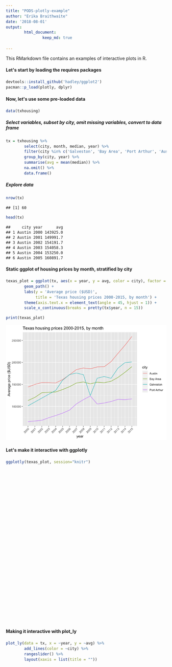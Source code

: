 ```yaml
---
title: "PODS-plotly-example"
author: "Erika Braithwaite"
date: '2018-08-01'
output: 
        html_document:
                keep_md: true

---
```





This RMarkdown file contains an examples of interactive plots in R. 

#### Let's start by loading the requires packages
<div style="margin-bottom:20px;">
</div>


```r
devtools::install_github('hadley/ggplot2')
pacman::p_load(plotly, dplyr)
```


#### Now, let's use some pre-loaded data
<div style="margin-bottom:20px;">
</div>


```r
data(txhousing)
```


##### Select variables, subset by city, omit missing variables, convert to data frame
<div style="margin-bottom:20px;">
</div>


```r
tx = txhousing %>%
        select(city, month, median, year) %>%
        filter(city %in% c('Galveston', 'Bay Area', 'Port Arthur', 'Austin')) %>% 
        group_by(city, year) %>% 
        summarise(avg = mean(median)) %>% 
        na.omit() %>% 
        data.frame() 
```


##### Explore data
<div style="margin-bottom:20px;">
</div>


```r
nrow(tx)
```

```
## [1] 60
```

```r
head(tx)
```

```
##     city year      avg
## 1 Austin 2000 143925.0
## 2 Austin 2001 149991.7
## 3 Austin 2002 154191.7
## 4 Austin 2003 154058.3
## 5 Austin 2004 153250.0
## 6 Austin 2005 160891.7
```

#### Static ggplot of housing prices by month, stratified by city 
<div style="margin-bottom:20px;">
</div>


```r
texas_plot = ggplot(tx, aes(x = year, y = avg, color = city), factor = city) + 
        geom_path() +
        labs(y = 'Average price ($USD)', 
             title = 'Texas housing prices 2000-2015, by month') + 
        theme(axis.text.x = element_text(angle = 45, hjust = 1)) + 
        scale_x_continuous(breaks = pretty(tx$year, n = 15))
```



```r
print(texas_plot)
```

![](PODS-plotly-example_files/figure-html/print-plot-1.png)<!-- -->

#### Let's make it interactive with ggplotly
<div style="margin-bottom:20px;">
</div>


```r
ggplotly(texas_plot, session="knitr")
```

<!--html_preserve--><div id="c83a1b3f6bc2" style="width:672px;height:480px;" class="plotly html-widget"></div>
<script type="application/json" data-for="c83a1b3f6bc2">{"x":{"data":[{"x":[2000,2001,2002,2003,2004,2005,2006,2007,2008,2009,2010,2011,2012,2013,2014,2015],"y":[143925,149991.666666667,154191.666666667,154058.333333333,153250,160891.666666667,171766.666666667,183650,187233.333333333,185358.333333333,189658.333333333,190033.333333333,201741.666666667,220508.333333333,238791.666666667,259000],"text":["~year: 2000<br />~avg: 143925.00<br />~city: Austin","~year: 2001<br />~avg: 149991.67<br />~city: Austin","~year: 2002<br />~avg: 154191.67<br />~city: Austin","~year: 2003<br />~avg: 154058.33<br />~city: Austin","~year: 2004<br />~avg: 153250.00<br />~city: Austin","~year: 2005<br />~avg: 160891.67<br />~city: Austin","~year: 2006<br />~avg: 171766.67<br />~city: Austin","~year: 2007<br />~avg: 183650.00<br />~city: Austin","~year: 2008<br />~avg: 187233.33<br />~city: Austin","~year: 2009<br />~avg: 185358.33<br />~city: Austin","~year: 2010<br />~avg: 189658.33<br />~city: Austin","~year: 2011<br />~avg: 190033.33<br />~city: Austin","~year: 2012<br />~avg: 201741.67<br />~city: Austin","~year: 2013<br />~avg: 220508.33<br />~city: Austin","~year: 2014<br />~avg: 238791.67<br />~city: Austin","~year: 2015<br />~avg: 259000.00<br />~city: Austin"],"type":"scatter","mode":"lines","line":{"width":1.88976377952756,"color":"rgba(248,118,109,1)","dash":"solid"},"hoveron":"points","name":"Austin","legendgroup":"Austin","showlegend":true,"xaxis":"x","yaxis":"y","hoverinfo":"text","frame":null},{"x":[2000,2001,2002,2003,2004,2005,2006,2007,2008,2009,2010,2011,2012,2013,2014,2015],"y":[113233.333333333,120483.333333333,130941.666666667,132091.666666667,132733.333333333,138283.333333333,144766.666666667,153200,155525,151291.666666667,155000,153741.666666667,157166.666666667,165908.333333333,177433.333333333,190300],"text":["~year: 2000<br />~avg: 113233.33<br />~city: Bay Area","~year: 2001<br />~avg: 120483.33<br />~city: Bay Area","~year: 2002<br />~avg: 130941.67<br />~city: Bay Area","~year: 2003<br />~avg: 132091.67<br />~city: Bay Area","~year: 2004<br />~avg: 132733.33<br />~city: Bay Area","~year: 2005<br />~avg: 138283.33<br />~city: Bay Area","~year: 2006<br />~avg: 144766.67<br />~city: Bay Area","~year: 2007<br />~avg: 153200.00<br />~city: Bay Area","~year: 2008<br />~avg: 155525.00<br />~city: Bay Area","~year: 2009<br />~avg: 151291.67<br />~city: Bay Area","~year: 2010<br />~avg: 155000.00<br />~city: Bay Area","~year: 2011<br />~avg: 153741.67<br />~city: Bay Area","~year: 2012<br />~avg: 157166.67<br />~city: Bay Area","~year: 2013<br />~avg: 165908.33<br />~city: Bay Area","~year: 2014<br />~avg: 177433.33<br />~city: Bay Area","~year: 2015<br />~avg: 190300.00<br />~city: Bay Area"],"type":"scatter","mode":"lines","line":{"width":1.88976377952756,"color":"rgba(124,174,0,1)","dash":"solid"},"hoveron":"points","name":"Bay Area","legendgroup":"Bay Area","showlegend":true,"xaxis":"x","yaxis":"y","hoverinfo":"text","frame":null},{"x":[2000,2004,2005,2006,2007,2008,2009,2010,2011,2012,2013,2014,2015],"y":[101266.666666667,136316.666666667,159408.333333333,172208.333333333,175758.333333333,171983.333333333,124683.333333333,164025,167891.666666667,163833.333333333,186866.666666667,199500,200857.142857143],"text":["~year: 2000<br />~avg: 101266.67<br />~city: Galveston","~year: 2004<br />~avg: 136316.67<br />~city: Galveston","~year: 2005<br />~avg: 159408.33<br />~city: Galveston","~year: 2006<br />~avg: 172208.33<br />~city: Galveston","~year: 2007<br />~avg: 175758.33<br />~city: Galveston","~year: 2008<br />~avg: 171983.33<br />~city: Galveston","~year: 2009<br />~avg: 124683.33<br />~city: Galveston","~year: 2010<br />~avg: 164025.00<br />~city: Galveston","~year: 2011<br />~avg: 167891.67<br />~city: Galveston","~year: 2012<br />~avg: 163833.33<br />~city: Galveston","~year: 2013<br />~avg: 186866.67<br />~city: Galveston","~year: 2014<br />~avg: 199500.00<br />~city: Galveston","~year: 2015<br />~avg: 200857.14<br />~city: Galveston"],"type":"scatter","mode":"lines","line":{"width":1.88976377952756,"color":"rgba(0,191,196,1)","dash":"solid"},"hoveron":"points","name":"Galveston","legendgroup":"Galveston","showlegend":true,"xaxis":"x","yaxis":"y","hoverinfo":"text","frame":null},{"x":[2000,2002,2003,2004,2005,2006,2007,2008,2009,2010,2011,2012,2013,2014,2015],"y":[65275,68383.3333333333,74241.6666666667,79158.3333333333,84641.6666666667,91541.6666666667,105766.666666667,115275,123550,105541.666666667,107691.666666667,111108.333333333,116033.333333333,115216.666666667,117100],"text":["~year: 2000<br />~avg:  65275.00<br />~city: Port Arthur","~year: 2002<br />~avg:  68383.33<br />~city: Port Arthur","~year: 2003<br />~avg:  74241.67<br />~city: Port Arthur","~year: 2004<br />~avg:  79158.33<br />~city: Port Arthur","~year: 2005<br />~avg:  84641.67<br />~city: Port Arthur","~year: 2006<br />~avg:  91541.67<br />~city: Port Arthur","~year: 2007<br />~avg: 105766.67<br />~city: Port Arthur","~year: 2008<br />~avg: 115275.00<br />~city: Port Arthur","~year: 2009<br />~avg: 123550.00<br />~city: Port Arthur","~year: 2010<br />~avg: 105541.67<br />~city: Port Arthur","~year: 2011<br />~avg: 107691.67<br />~city: Port Arthur","~year: 2012<br />~avg: 111108.33<br />~city: Port Arthur","~year: 2013<br />~avg: 116033.33<br />~city: Port Arthur","~year: 2014<br />~avg: 115216.67<br />~city: Port Arthur","~year: 2015<br />~avg: 117100.00<br />~city: Port Arthur"],"type":"scatter","mode":"lines","line":{"width":1.88976377952756,"color":"rgba(199,124,255,1)","dash":"solid"},"hoveron":"points","name":"Port Arthur","legendgroup":"Port Arthur","showlegend":true,"xaxis":"x","yaxis":"y","hoverinfo":"text","frame":null}],"layout":{"margin":{"t":43.7625570776256,"r":7.30593607305936,"b":42.2242855402004,"l":60.6392694063927},"plot_bgcolor":"rgba(235,235,235,1)","paper_bgcolor":"rgba(255,255,255,1)","font":{"color":"rgba(0,0,0,1)","family":"","size":14.6118721461187},"title":"Texas housing prices 2000-2015, by month","titlefont":{"color":"rgba(0,0,0,1)","family":"","size":17.5342465753425},"xaxis":{"domain":[0,1],"type":"linear","autorange":false,"range":[1999.25,2015.75],"tickmode":"array","ticktext":["2000","2001","2002","2003","2004","2005","2006","2007","2008","2009","2010","2011","2012","2013","2014","2015"],"tickvals":[2000,2001,2002,2003,2004,2005,2006,2007,2008,2009,2010,2011,2012,2013,2014,2015],"categoryorder":"array","categoryarray":["2000","2001","2002","2003","2004","2005","2006","2007","2008","2009","2010","2011","2012","2013","2014","2015"],"nticks":null,"ticks":"outside","tickcolor":"rgba(51,51,51,1)","ticklen":3.65296803652968,"tickwidth":0.66417600664176,"showticklabels":true,"tickfont":{"color":"rgba(77,77,77,1)","family":"","size":11.689497716895},"tickangle":-45,"showline":false,"linecolor":null,"linewidth":0,"showgrid":true,"gridcolor":null,"gridwidth":0,"zeroline":false,"anchor":"y","title":"year","titlefont":{"color":"rgba(0,0,0,1)","family":"","size":14.6118721461187},"hoverformat":".2f"},"yaxis":{"domain":[0,1],"type":"linear","autorange":false,"range":[55588.75,268686.25],"tickmode":"array","ticktext":["100000","150000","200000","250000"],"tickvals":[100000,150000,200000,250000],"categoryorder":"array","categoryarray":["100000","150000","200000","250000"],"nticks":null,"ticks":"outside","tickcolor":"rgba(51,51,51,1)","ticklen":3.65296803652968,"tickwidth":0.66417600664176,"showticklabels":true,"tickfont":{"color":"rgba(77,77,77,1)","family":"","size":11.689497716895},"tickangle":-0,"showline":false,"linecolor":null,"linewidth":0,"showgrid":true,"gridcolor":null,"gridwidth":0,"zeroline":false,"anchor":"x","title":"Average price ($USD)","titlefont":{"color":"rgba(0,0,0,1)","family":"","size":14.6118721461187},"hoverformat":".2f"},"shapes":[{"type":"rect","fillcolor":null,"line":{"color":null,"width":0,"linetype":[]},"yref":"paper","xref":"paper","x0":0,"x1":1,"y0":0,"y1":1}],"showlegend":true,"legend":{"bgcolor":"rgba(255,255,255,1)","bordercolor":"transparent","borderwidth":1.88976377952756,"font":{"color":"rgba(0,0,0,1)","family":"","size":11.689497716895},"y":0.913385826771654},"annotations":[{"text":"city","x":1.02,"y":1,"showarrow":false,"ax":0,"ay":0,"font":{"color":"rgba(0,0,0,1)","family":"","size":14.6118721461187},"xref":"paper","yref":"paper","textangle":-0,"xanchor":"left","yanchor":"bottom","legendTitle":true}],"hovermode":"closest","barmode":"relative"},"config":{"doubleClick":"reset","modeBarButtonsToAdd":[{"name":"Collaborate","icon":{"width":1000,"ascent":500,"descent":-50,"path":"M487 375c7-10 9-23 5-36l-79-259c-3-12-11-23-22-31-11-8-22-12-35-12l-263 0c-15 0-29 5-43 15-13 10-23 23-28 37-5 13-5 25-1 37 0 0 0 3 1 7 1 5 1 8 1 11 0 2 0 4-1 6 0 3-1 5-1 6 1 2 2 4 3 6 1 2 2 4 4 6 2 3 4 5 5 7 5 7 9 16 13 26 4 10 7 19 9 26 0 2 0 5 0 9-1 4-1 6 0 8 0 2 2 5 4 8 3 3 5 5 5 7 4 6 8 15 12 26 4 11 7 19 7 26 1 1 0 4 0 9-1 4-1 7 0 8 1 2 3 5 6 8 4 4 6 6 6 7 4 5 8 13 13 24 4 11 7 20 7 28 1 1 0 4 0 7-1 3-1 6-1 7 0 2 1 4 3 6 1 1 3 4 5 6 2 3 3 5 5 6 1 2 3 5 4 9 2 3 3 7 5 10 1 3 2 6 4 10 2 4 4 7 6 9 2 3 4 5 7 7 3 2 7 3 11 3 3 0 8 0 13-1l0-1c7 2 12 2 14 2l218 0c14 0 25-5 32-16 8-10 10-23 6-37l-79-259c-7-22-13-37-20-43-7-7-19-10-37-10l-248 0c-5 0-9-2-11-5-2-3-2-7 0-12 4-13 18-20 41-20l264 0c5 0 10 2 16 5 5 3 8 6 10 11l85 282c2 5 2 10 2 17 7-3 13-7 17-13z m-304 0c-1-3-1-5 0-7 1-1 3-2 6-2l174 0c2 0 4 1 7 2 2 2 4 4 5 7l6 18c0 3 0 5-1 7-1 1-3 2-6 2l-173 0c-3 0-5-1-8-2-2-2-4-4-4-7z m-24-73c-1-3-1-5 0-7 2-2 3-2 6-2l174 0c2 0 5 0 7 2 3 2 4 4 5 7l6 18c1 2 0 5-1 6-1 2-3 3-5 3l-174 0c-3 0-5-1-7-3-3-1-4-4-5-6z"},"click":"function(gd) { \n        // is this being viewed in RStudio?\n        if (location.search == '?viewer_pane=1') {\n          alert('To learn about plotly for collaboration, visit:\\n https://cpsievert.github.io/plotly_book/plot-ly-for-collaboration.html');\n        } else {\n          window.open('https://cpsievert.github.io/plotly_book/plot-ly-for-collaboration.html', '_blank');\n        }\n      }"}],"cloud":false},"source":"A","attrs":{"c83a1bbd1738":{"x":{},"y":{},"colour":{},"type":"scatter"}},"cur_data":"c83a1bbd1738","visdat":{"c83a1bbd1738":["function (y) ","x"]},"highlight":{"on":"plotly_click","persistent":false,"dynamic":false,"selectize":false,"opacityDim":0.2,"selected":{"opacity":1}},"base_url":"https://plot.ly"},"evals":["config.modeBarButtonsToAdd.0.click"],"jsHooks":{"render":[{"code":"function(el, x) { var ctConfig = crosstalk.var('plotlyCrosstalkOpts').set({\"on\":\"plotly_click\",\"persistent\":false,\"dynamic\":false,\"selectize\":false,\"opacityDim\":0.2,\"selected\":{\"opacity\":1}}); }","data":null}]}}</script><!--/html_preserve-->

#### Making it interactive with plot_ly
<div style="margin-bottom:20px;">
</div>


```r
plot_ly(data = tx, x = ~year, y = ~avg) %>% 
        add_lines(color = ~city) %>% 
        rangeslider() %>% 
        layout(xaxis = list(title = ""))
```

<!--html_preserve--><div id="c83afd2b8ae" style="width:672px;height:480px;" class="plotly html-widget"></div>
<script type="application/json" data-for="c83afd2b8ae">{"x":{"visdat":{"c83a62e2ad1a":["function () ","plotlyVisDat"]},"cur_data":"c83a62e2ad1a","attrs":{"c83a62e2ad1a":{"x":{},"y":{},"alpha":1,"sizes":[10,100],"type":"scatter","mode":"lines","color":{}}},"layout":{"margin":{"b":40,"l":60,"t":25,"r":10},"xaxis":{"domain":[0,1],"rangeslider":{"visible":true},"title":""},"yaxis":{"domain":[0,1],"title":"avg"},"hovermode":"closest","showlegend":true},"source":"A","config":{"modeBarButtonsToAdd":[{"name":"Collaborate","icon":{"width":1000,"ascent":500,"descent":-50,"path":"M487 375c7-10 9-23 5-36l-79-259c-3-12-11-23-22-31-11-8-22-12-35-12l-263 0c-15 0-29 5-43 15-13 10-23 23-28 37-5 13-5 25-1 37 0 0 0 3 1 7 1 5 1 8 1 11 0 2 0 4-1 6 0 3-1 5-1 6 1 2 2 4 3 6 1 2 2 4 4 6 2 3 4 5 5 7 5 7 9 16 13 26 4 10 7 19 9 26 0 2 0 5 0 9-1 4-1 6 0 8 0 2 2 5 4 8 3 3 5 5 5 7 4 6 8 15 12 26 4 11 7 19 7 26 1 1 0 4 0 9-1 4-1 7 0 8 1 2 3 5 6 8 4 4 6 6 6 7 4 5 8 13 13 24 4 11 7 20 7 28 1 1 0 4 0 7-1 3-1 6-1 7 0 2 1 4 3 6 1 1 3 4 5 6 2 3 3 5 5 6 1 2 3 5 4 9 2 3 3 7 5 10 1 3 2 6 4 10 2 4 4 7 6 9 2 3 4 5 7 7 3 2 7 3 11 3 3 0 8 0 13-1l0-1c7 2 12 2 14 2l218 0c14 0 25-5 32-16 8-10 10-23 6-37l-79-259c-7-22-13-37-20-43-7-7-19-10-37-10l-248 0c-5 0-9-2-11-5-2-3-2-7 0-12 4-13 18-20 41-20l264 0c5 0 10 2 16 5 5 3 8 6 10 11l85 282c2 5 2 10 2 17 7-3 13-7 17-13z m-304 0c-1-3-1-5 0-7 1-1 3-2 6-2l174 0c2 0 4 1 7 2 2 2 4 4 5 7l6 18c0 3 0 5-1 7-1 1-3 2-6 2l-173 0c-3 0-5-1-8-2-2-2-4-4-4-7z m-24-73c-1-3-1-5 0-7 2-2 3-2 6-2l174 0c2 0 5 0 7 2 3 2 4 4 5 7l6 18c1 2 0 5-1 6-1 2-3 3-5 3l-174 0c-3 0-5-1-7-3-3-1-4-4-5-6z"},"click":"function(gd) { \n        // is this being viewed in RStudio?\n        if (location.search == '?viewer_pane=1') {\n          alert('To learn about plotly for collaboration, visit:\\n https://cpsievert.github.io/plotly_book/plot-ly-for-collaboration.html');\n        } else {\n          window.open('https://cpsievert.github.io/plotly_book/plot-ly-for-collaboration.html', '_blank');\n        }\n      }"}],"cloud":false},"data":[{"x":[2000,2001,2002,2003,2004,2005,2006,2007,2008,2009,2010,2011,2012,2013,2014,2015],"y":[143925,149991.666666667,154191.666666667,154058.333333333,153250,160891.666666667,171766.666666667,183650,187233.333333333,185358.333333333,189658.333333333,190033.333333333,201741.666666667,220508.333333333,238791.666666667,259000],"type":"scatter","mode":"lines","name":"Austin","line":{"fillcolor":"rgba(102,194,165,0.5)","color":"rgba(102,194,165,1)"},"xaxis":"x","yaxis":"y","frame":null},{"x":[2000,2001,2002,2003,2004,2005,2006,2007,2008,2009,2010,2011,2012,2013,2014,2015],"y":[113233.333333333,120483.333333333,130941.666666667,132091.666666667,132733.333333333,138283.333333333,144766.666666667,153200,155525,151291.666666667,155000,153741.666666667,157166.666666667,165908.333333333,177433.333333333,190300],"type":"scatter","mode":"lines","name":"Bay Area","line":{"fillcolor":"rgba(252,141,98,0.5)","color":"rgba(252,141,98,1)"},"xaxis":"x","yaxis":"y","frame":null},{"x":[2000,2004,2005,2006,2007,2008,2009,2010,2011,2012,2013,2014,2015],"y":[101266.666666667,136316.666666667,159408.333333333,172208.333333333,175758.333333333,171983.333333333,124683.333333333,164025,167891.666666667,163833.333333333,186866.666666667,199500,200857.142857143],"type":"scatter","mode":"lines","name":"Galveston","line":{"fillcolor":"rgba(141,160,203,0.5)","color":"rgba(141,160,203,1)"},"xaxis":"x","yaxis":"y","frame":null},{"x":[2000,2002,2003,2004,2005,2006,2007,2008,2009,2010,2011,2012,2013,2014,2015],"y":[65275,68383.3333333333,74241.6666666667,79158.3333333333,84641.6666666667,91541.6666666667,105766.666666667,115275,123550,105541.666666667,107691.666666667,111108.333333333,116033.333333333,115216.666666667,117100],"type":"scatter","mode":"lines","name":"Port Arthur","line":{"fillcolor":"rgba(231,138,195,0.5)","color":"rgba(231,138,195,1)"},"xaxis":"x","yaxis":"y","frame":null}],"highlight":{"on":"plotly_click","persistent":false,"dynamic":false,"selectize":false,"opacityDim":0.2,"selected":{"opacity":1}},"base_url":"https://plot.ly"},"evals":["config.modeBarButtonsToAdd.0.click"],"jsHooks":{"render":[{"code":"function(el, x) { var ctConfig = crosstalk.var('plotlyCrosstalkOpts').set({\"on\":\"plotly_click\",\"persistent\":false,\"dynamic\":false,\"selectize\":false,\"opacityDim\":0.2,\"selected\":{\"opacity\":1}}); }","data":null}]}}</script><!--/html_preserve-->

